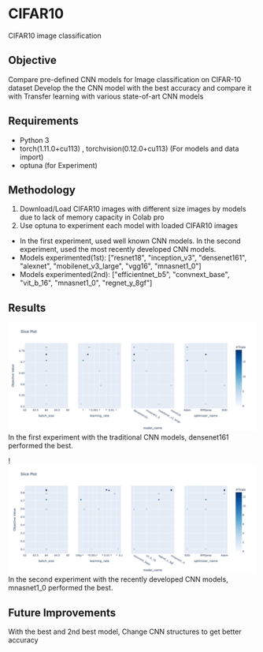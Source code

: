 # CIFAR10
CIFAR10 image classification

## Objective
Compare pre-defined CNN models for Image classification on CIFAR-10 dataset
Develop the the CNN model with the best accuracy and compare it with Transfer learning with various state-of-art CNN models

## Requirements
- Python 3
- torch(1.11.0+cu113) , torchvision(0.12.0+cu113) (For models and data import)
- optuna (for Experiment)

## Methodology
1. Download/Load CIFAR10 images with different size images by models due to lack of memory capacity in Colab pro
2. Use optuna to experiment each model with loaded CIFAR10 images </br>
  - In the first experiment, used well known CNN models. In the second experiment, used the most recently developed CNN models.
  - Models experimented(1st): ["resnet18", "inception_v3", "densenet161", "alexnet", "mobilenet_v3_large", "vgg16", "mnasnet1_0"]</br>
  - Models experimented(2nd): ["efficientnet_b5", "convnext_base", "vit_b_16", "mnasnet1_0", "regnet_y_8gf"]</br>
  
## Results
![1stExp](/images/cifar10_study1_plot_slice.png)
In the first experiment with the traditional CNN models,
densenet161 performed the best.

!![2ndExp](/images/cifar10_study2_plot_slice.png)
In the second experiment with the recently developed CNN models,
mnasnet1_0 performed the best.

## Future Improvements
With the best and 2nd best model,
Change CNN structures to get better accuracy
